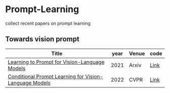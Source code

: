 # Prompt-Learning
collect recent papers on prompt learning

## Towards vision prompt
|  Title   | year  | Venue | code |
|  ----  | ----  | ---- | ---- |
| [Learning to Prompt for Vision-Language Models](https://arxiv.org/abs/2109.01134) | 2021 | Arxiv | [Link](https://github.com/KaiyangZhou/CoOp)|
| [Conditional Prompt Learning for Vision-Language Models](https://arxiv.org/abs/2203.05557) | 2022 | CVPR | [Link](https://github.com/KaiyangZhou/CoOp)|

